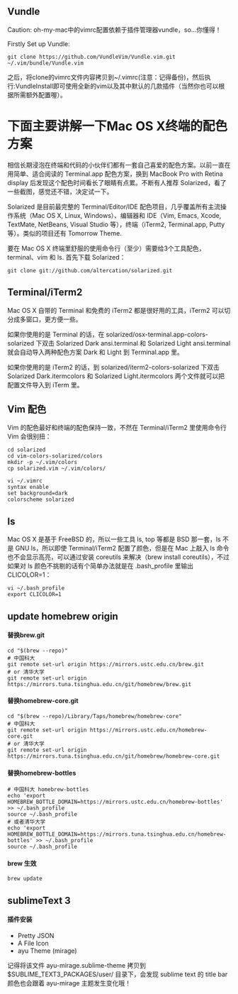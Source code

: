 ## Vundle 
Caution: oh-my-mac中的vimrc配置依赖于插件管理器vundle，so...你懂得！

Firstly Set up Vundle:

```
git clone https://github.com/VundleVim/Vundle.vim.git ~/.vim/bundle/Vundle.vim
```

之后，将clone的vimrc文件内容拷贝到~/.vimrc(注意：记得备份)，然后执行:VundleInstall即可使用全新的vim以及其中默认的几款插件（当然你也可以根据所需额外配置喔）。


下面主要讲解一下Mac OS X终端的配色方案
======================================================

相信长期浸泡在终端和代码的小伙伴们都有一套自己喜爱的配色方案。以前一直在用简单、适合阅读的 Terminal.app 配色方案，换到 MacBook Pro with Retina display 后发现这个配色时间看长了眼睛有点累。不断有人推荐 Solarized，看了一些截图，感觉还不错，决定试一下。

Solarized 是目前最完整的 Terminal/Editor/IDE 配色项目，几乎覆盖所有主流操作系统（Mac OS X, Linux, Windows）、编辑器和 IDE（Vim, Emacs, Xcode, TextMate, NetBeans, Visual Studio 等），终端（iTerm2, Terminal.app, Putty 等）。类似的项目还有 Tomorrow Theme.

要在 Mac OS X 终端里舒服的使用命令行（至少）需要给3个工具配色，terminal、vim 和 ls. 首先下载 Solarized：

```
git clone git://github.com/altercation/solarized.git
```

## Terminal/iTerm2

Mac OS X 自带的 Terminal 和免费的 iTerm2 都是很好用的工具，iTerm2 可以切分成多窗口，更方便一些。

如果你使用的是 Terminal 的话，在 solarized/osx-terminal.app-colors-solarized 下双击 Solarized Dark ansi.terminal 和 Solarized Light ansi.terminal 就会自动导入两种配色方案 Dark 和 Light 到 Terminal.app 里。

如果你使用的是 iTerm2 的话，到 solarized/iterm2-colors-solarized 下双击 Solarized Dark.itermcolors 和 Solarized Light.itermcolors 两个文件就可以把配置文件导入到 iTerm 里。

## Vim 配色

Vim 的配色最好和终端的配色保持一致，不然在 Terminal/iTerm2 里使用命令行 Vim 会很别扭：

```
cd solarized
cd vim-colors-solarized/colors
mkdir -p ~/.vim/colors
cp solarized.vim ~/.vim/colors/

vi ~/.vimrc
syntax enable
set background=dark
colorscheme solarized
```

## ls

Mac OS X 是基于 FreeBSD 的，所以一些工具 ls, top 等都是 BSD 那一套，ls 不是 GNU ls，所以即使 Terminal/iTerm2 配置了颜色，但是在 Mac 上敲入 ls 命令也不会显示高亮，可以通过安装 coreutils 来解决（brew install coreutils），不过如果对 ls 颜色不挑剔的话有个简单办法就是在 .bash_profile 里输出 CLICOLOR=1：

```
vi ~/.bash_profile
export CLICOLOR=1
```

## update homebrew origin
#### 替换brew.git

```
cd "$(brew --repo)"
# 中国科大
git remote set-url origin https://mirrors.ustc.edu.cn/brew.git
# or 清华大学
git remote set-url origin https://mirrors.tuna.tsinghua.edu.cn/git/homebrew/brew.git
```

#### 替换homebrew-core.git

```
cd "$(brew --repo)/Library/Taps/homebrew/homebrew-core"
# 中国科大
git remote set-url origin https://mirrors.ustc.edu.cn/homebrew-core.git
# or 清华大学
git remote set-url origin https://mirrors.tuna.tsinghua.edu.cn/git/homebrew/homebrew-core.git
```

#### 替换homebrew-bottles

```
# 中国科大 homebrew-bottles
echo 'export HOMEBREW_BOTTLE_DOMAIN=https://mirrors.ustc.edu.cn/homebrew-bottles' >> ~/.bash_profile
source ~/.bash_profile
# 或者清华大学
echo 'export HOMEBREW_BOTTLE_DOMAIN=https://mirrors.tuna.tsinghua.edu.cn/homebrew-bottles' >> ~/.bash_profile
source ~/.bash_profile
```

#### brew 生效

```
brew update
```

## sublimeText 3

#### 插件安装

* Pretty JSON
* A File Icon
* ayu Theme (mirage)

记得将该文件 ayu-mirage.sublime-theme 拷贝到 $SUBLIME_TEXT3_PACKAGES/user/ 目录下，会发现 sublime text 的 title bar 颜色也会跟着 ayu-mirage 主题发生变化哦！
